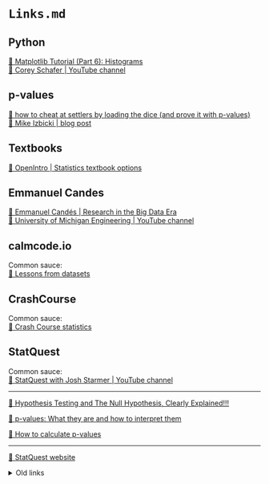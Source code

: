 # `Links.md`

## Python

[🎥 Matplotlib Tutorial (Part 6): Histograms](https://www.youtube.com/watch?v=XDv6T4a0RNc)  
[🍅 Corey Schafer | YouTube channel](https://www.youtube.com/channel/UCCezIgC97PvUuR4_gbFUs5g)

## p-values

[👥 how to cheat at settlers by loading the dice
(and prove it with p-values)](https://izbicki.me/blog/how-to-cheat-at-settlers-of-catan-by-loading-the-dice-and-prove-it-with-p-values.html)  
[🍅 Mike Izbicki | blog post](https://izbicki.me/)

## Textbooks

[🔗 OpenIntro | Statistics textbook options](https://www.openintro.org/book/stat/)

## Emmanuel Candes

[🎥 Emmanuel Candés | Research in the Big Data Era](https://www.youtube.com/watch?v=aT06nHoo2o0)  
[🍅 University of Michigan Engineering | YouTube channel](https://www.youtube.com/channel/UCSvOdBJgMnTYsK-cZIGZSYQ)

## calmcode.io

Common sauce:  
[🍅 Lessons from datasets](https://calmcode.io/#dataset)

## CrashCourse

Common sauce:  
[🍅 Crash Course statistics](https://www.youtube.com/watch?v=zouPoc49xbk&list=PL8dPuuaLjXtNM_Y-bUAhblSAdWRnmBUcr)

## StatQuest

Common sauce:  
[🍅 StatQuest with Josh Starmer | YouTube channel](https://www.youtube.com/channel/UCtYLUTtgS3k1Fg4y5tAhLbw)

---

[🎥 Hypothesis Testing and The Null Hypothesis, Clearly Explained!!!](https://www.youtube.com/watch?v=0oc49DyA3hU)

[🎥 p-values: What they are and how to interpret them](https://www.youtube.com/watch?v=vemZtEM63GY)

[🎥 How to calculate p-values](https://www.youtube.com/watch?v=JQc3yx0-Q9E)

---

[🔗 StatQuest website](https://statquest.org/about/)

<details>
<summary>
Old links
</summary>

[🔗 https://goodresearch.dev/](https://goodresearch.dev/)  
[🔗 Mamba](https://mamba.readthedocs.io/en/latest/)  
[🔗 Jupytext](https://github.com/mwouts/jupytext)

---

### Software carpentries

[🔗 Version control with git](https://swcarpentry.github.io/git-novice/)  
[🔗 The unix shell](https://swcarpentry.github.io/shell-novice/)

---

### Windows subsystem for Linux (WSL)

[🔗 Use WSL on Windows](https://goodresearch.dev/tools.html#wsl)  
[🎥 WSL 2: Getting started](https://www.youtube.com/watch?v=_fntjriRe48)  
[👤 David Bombal](https://www.youtube.com/channel/UCP7WmQ_U4GB3K51Od9QvM0w)

---

[🔗 Windows Terminal: Finally!](https://www.youtube.com/watch?v=uWNpXOT-Zbo)  
[👤 David Bombal](https://www.youtube.com/channel/UCP7WmQ_U4GB3K51Od9QvM0w)

---

[🔗 Sharing files & directories safely - Windows subsystem for Linux series (Ep. 2)](https://www.youtube.com/watch?v=3rUuR_YDEDk)  
[👤 Julian Nash](https://www.youtube.com/channel/UC5_oFcBFlawLcFCBmU7oNZA)

---

[👥 Changing editor for Git on the command line](https://www.tempertemper.net/blog/changing-editor-for-git-on-the-command-line)  
[👤 tempertemper](https://www.tempertemper.net/about)

---

[👥 How to change the terminal style in VSCode in an easy way ](https://dev.to/sfarias051/how-to-change-the-terminal-style-in-vscode-in-an-easy-way-5139)  
[👤 Sebastián Farías](https://dev.to/sfarias051)

[📝 Integrated Terminal colors](https://code.visualstudio.com/api/references/theme-color#integrated-terminal-colors)  
VS Code docs

---

Some community thoughts about mamba

[👥 Conda vs venv](https://old.reddit.com/r/datascience/comments/rapwvc/conda_vs_venv/)  
/r/datascience thread

[👥 Conda: Myths and Misconceptions](https://jakevdp.github.io/blog/2016/08/25/conda-myths-and-misconceptions/)  
[👤 Jake VanderPlas](https://jakevdp.github.io/pages/about.html)

---

[👥 Can I make Tab auto-completion case-insensitive in Bash?](https://askubuntu.com/a/87066)  
ask ubuntu  
[👤 Panther](https://askubuntu.com/users/35795/panther)  
[👤 masterxilo](https://askubuntu.com/users/521770/masterxilo)

---

[📝 Generating a new SSH key and adding it to the ssh-agent](https://docs.github.com/en/authentication/connecting-to-github-with-ssh/generating-a-new-ssh-key-and-adding-it-to-the-ssh-agent)  
GitHub docs

[🥞 Git- How to kill ssh-agent properly on Linux](https://stackoverflow.com/a/65596407)  
[👤 user218867](https://stackoverflow.com/users/1568658/user218867)  
[👤 Community (Bot)](https://stackoverflow.com/users/-1/community)

---

[🎥 How to install Linux GUI apps with WSL 2 on Windows 10](https://www.youtube.com/watch?v=DooJlOPpNTI)  
[👤 Pureinfotech](https://www.youtube.com/c/Pureinfotech)

David Bomball's playlist on WSL (2):  
[🎥 WSL 2 (Windows Subsystem for Linux)](https://www.youtube.com/playlist?list=PLhfrWIlLOoKNMHhB39bh3XBpoLxV3f0V9)

---

Good overview of using WSL 2:  
[🎥 Linux Terminal & GUI Inside of Windows 10 (WSL)](https://www.youtube.com/watch?v=qYlgUDKKK5A)  
[👤 NeuralNine](https://www.youtube.com/channel/UC8wZnXYK_CGKlBcZp-GxYPA)

[👥 Troubleshooting “E: Unable to locate package” Error on Ubuntu [Beginner’s Tutorial]](https://itsfoss.com/unable-to-locate-package-error-ubuntu/)  
[👤 Abhishek Prakash](https://itsfoss.com/author/abhishek/)

---

Remove "less"-style branch output from `git branch`  
[🥞 Git branch command behaves like 'less'](https://stackoverflow.com/a/48370253)  
[👤 Zach Schneider](https://stackoverflow.com/users/2514383/zach-schneider)  
[👤 Peter Mortensen](https://stackoverflow.com/users/63550/peter-mortensen)

---

Browse WSL 2 files from Windows:  
[👥 Access WSL2/Ubuntu Drive from File Explorer](https://docs.microsoft.com/en-us/answers/questions/116126/access-wsl2ubuntu-drive-from-file-explorer.html)  
[👤 Sean Liming](https://docs.microsoft.com/en-us/users/sean-liming/)

Tl;dr: Open a WSL 2 instance and navigate to it on Windows via

```
\\wsl$
```

in the file explorer.

</details>
